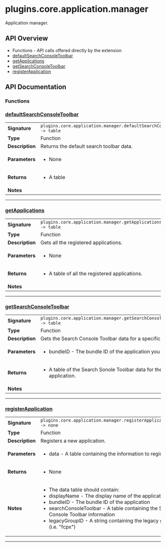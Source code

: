 # plugins.core.application.manager

Application manager.

## API Overview
* Functions - API calls offered directly by the extension
 * [defaultSearchConsoleToolbar](#defaultSearchConsoleToolbar)
 * [getApplications](#getApplications)
 * [getSearchConsoleToolbar](#getSearchConsoleToolbar)
 * [registerApplication](#registerApplication)

## API Documentation

### Functions


### [defaultSearchConsoleToolbar](#defaultSearchConsoleToolbar)

|                                             |                                                                                     |
| --------------------------------------------|-------------------------------------------------------------------------------------|
| **Signature**                               | `plugins.core.application.manager.defaultSearchConsoleToolbar() -> table`                                                                    |
| **Type**                                    | Function                                                                     |
| **Description**                             | Returns the default search toolbar data.                                                                     |
| **Parameters**                              | <ul><li>None</li></ul> |
| **Returns**                                 | <ul><li>A table</li></ul>          |
| **Notes**                                   | <ul></ul>                |

---

### [getApplications](#getApplications)

|                                             |                                                                                     |
| --------------------------------------------|-------------------------------------------------------------------------------------|
| **Signature**                               | `plugins.core.application.manager.getApplications() -> table`                                                                    |
| **Type**                                    | Function                                                                     |
| **Description**                             | Gets all the registered applications.                                                                     |
| **Parameters**                              | <ul><li>None</li></ul> |
| **Returns**                                 | <ul><li>A table of all the registered applications.</li></ul>          |
| **Notes**                                   | <ul></ul>                |

---

### [getSearchConsoleToolbar](#getSearchConsoleToolbar)

|                                             |                                                                                     |
| --------------------------------------------|-------------------------------------------------------------------------------------|
| **Signature**                               | `plugins.core.application.manager.getSearchConsoleToolbar(bundleID) -> table`                                                                    |
| **Type**                                    | Function                                                                     |
| **Description**                             | Gets the Search Console Toolbar data for a specific bundle ID.                                                                     |
| **Parameters**                              | <ul><li>bundleID - The bundle ID of the application you want to get.</li></ul> |
| **Returns**                                 | <ul><li>A table of the Search Sonole Toolbar data for the specified application.</li></ul>          |
| **Notes**                                   | <ul></ul>                |

---

### [registerApplication](#registerApplication)

|                                             |                                                                                     |
| --------------------------------------------|-------------------------------------------------------------------------------------|
| **Signature**                               | `plugins.core.application.manager.registerApplication(data) -> none`                                                                    |
| **Type**                                    | Function                                                                     |
| **Description**                             | Registers a new application.                                                                     |
| **Parameters**                              | <ul><li>data - A table containing the information to register.</li></ul> |
| **Returns**                                 | <ul><li>None</li></ul>          |
| **Notes**                                   | <ul><li>The data table should contain:</li><li> displayName - The display name of the application</li><li> bundleID - The bundle ID of the application</li><li> searchConsoleToolbar - A table containing the Search Console Toolbar information</li><li> legacyGroupID - A string containing the legacy group ID (i.e. "fcpx")</li></ul>                |

---
